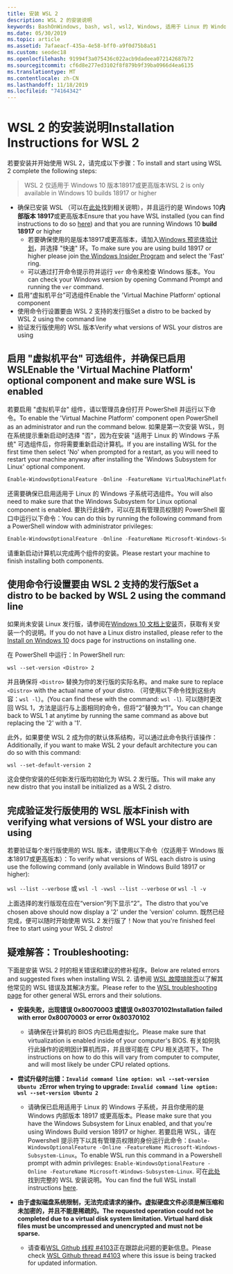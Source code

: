 ```yaml
---
title: 安装 WSL 2
description: WSL 2 的安装说明
keywords: BashOnWindows, bash, wsl, wsl2, Windows, 适用于 Linux 的 Windows 子系统, windowssubsystem, ubuntu, debian, suse, Windows 10, 安装
ms.date: 05/30/2019
ms.topic: article
ms.assetid: 7afaeacf-435a-4e58-bff0-a9f0d75b8a51
ms.custom: seodec18
ms.openlocfilehash: 91994f3a075436c022acb9dadeea072142687b72
ms.sourcegitcommit: cf6d8e277ed3102f8f879b9f39ba0966d4ea6135
ms.translationtype: MT
ms.contentlocale: zh-CN
ms.lasthandoff: 11/18/2019
ms.locfileid: "74164342"
---
```

# <a name="installation-instructions-for-wsl-2"></a><span data-ttu-id="756f1-104">WSL 2 的安装说明</span><span class="sxs-lookup"><span data-stu-id="756f1-104">Installation Instructions for WSL 2</span></span>

<span data-ttu-id="756f1-105">若要安装并开始使用 WSL 2，请完成以下步骤：</span><span class="sxs-lookup"><span data-stu-id="756f1-105">To install and start using WSL 2 complete the following steps:</span></span>

> <span data-ttu-id="756f1-106">WSL 2 仅适用于 Windows 10 版本18917或更高版本</span><span class="sxs-lookup"><span data-stu-id="756f1-106">WSL 2 is only available in Windows 10 builds 18917 or higher</span></span>

- <span data-ttu-id="756f1-107">确保已安装 WSL （可以在[此处](./install-win10.md)找到相关说明），并且运行的是 Windows 10**内部版本 18917**或更高版本</span><span class="sxs-lookup"><span data-stu-id="756f1-107">Ensure that you have WSL installed (you can find instructions to do so [here](./install-win10.md)) and that you are running Windows 10 **build 18917** or higher</span></span>
   - <span data-ttu-id="756f1-108">若要确保使用的是版本18917或更高版本，请加入[Windows 预览体验计划](https://insider.windows.com/en-us/)，并选择 "快速" 环。</span><span class="sxs-lookup"><span data-stu-id="756f1-108">To make sure you are using build 18917 or higher please join [the Windows Insider Program](https://insider.windows.com/en-us/) and select the 'Fast' ring.</span></span> 
   - <span data-ttu-id="756f1-109">可以通过打开命令提示符并运行 `ver` 命令来检查 Windows 版本。</span><span class="sxs-lookup"><span data-stu-id="756f1-109">You can check your Windows version by opening Command Prompt and running the `ver` command.</span></span>
- <span data-ttu-id="756f1-110">启用“虚拟机平台”可选组件</span><span class="sxs-lookup"><span data-stu-id="756f1-110">Enable the 'Virtual Machine Platform' optional component</span></span>
- <span data-ttu-id="756f1-111">使用命令行设置要由 WSL 2 支持的发行版</span><span class="sxs-lookup"><span data-stu-id="756f1-111">Set a distro to be backed by WSL 2 using the command line</span></span>
- <span data-ttu-id="756f1-112">验证发行版使用的 WSL 版本</span><span class="sxs-lookup"><span data-stu-id="756f1-112">Verify what versions of WSL your distros are using</span></span>

## <a name="enable-the-virtual-machine-platform-optional-component-and-make-sure-wsl-is-enabled"></a><span data-ttu-id="756f1-113">启用 "虚拟机平台" 可选组件，并确保已启用 WSL</span><span class="sxs-lookup"><span data-stu-id="756f1-113">Enable the 'Virtual Machine Platform' optional component and make sure WSL is enabled</span></span>

<span data-ttu-id="756f1-114">若要启用 "虚拟机平台" 组件，请以管理员身份打开 PowerShell 并运行以下命令。</span><span class="sxs-lookup"><span data-stu-id="756f1-114">To enable the 'Virtual Machine Platform' component open PowerShell as an administrator and run the command below.</span></span> <span data-ttu-id="756f1-115">如果是第一次安装 WSL，则在系统提示重新启动时选择 "否"，因为在安装 "适用于 Linux 的 Windows 子系统" 可选组件后，你将需要重新启动计算机。</span><span class="sxs-lookup"><span data-stu-id="756f1-115">If you are installing WSL for the first time then select 'No' when prompted for a restart, as you will need to restart your machine anyway after installing the 'Windows Subsystem for Linux' optional component.</span></span>

```powershell
Enable-WindowsOptionalFeature -Online -FeatureName VirtualMachinePlatform
```

<span data-ttu-id="756f1-116">还需要确保已启用适用于 Linux 的 Windows 子系统可选组件。</span><span class="sxs-lookup"><span data-stu-id="756f1-116">You will also need to make sure that the Windows Subsystem for Linux optional component is enabled.</span></span> <span data-ttu-id="756f1-117">要执行此操作，可以在具有管理员权限的 PowerShell 窗口中运行以下命令：</span><span class="sxs-lookup"><span data-stu-id="756f1-117">You can do this by running the following command from a PowerShell window with administrator privileges:</span></span> 

```powershell
Enable-WindowsOptionalFeature -Online -FeatureName Microsoft-Windows-Subsystem-Linux
```

<span data-ttu-id="756f1-118">请重新启动计算机以完成两个组件的安装。</span><span class="sxs-lookup"><span data-stu-id="756f1-118">Please restart your machine to finish installing both components.</span></span>


## <a name="set-a-distro-to-be-backed-by-wsl-2-using-the-command-line"></a><span data-ttu-id="756f1-119">使用命令行设置要由 WSL 2 支持的发行版</span><span class="sxs-lookup"><span data-stu-id="756f1-119">Set a distro to be backed by WSL 2 using the command line</span></span>

<span data-ttu-id="756f1-120">如果尚未安装 Linux 发行版，请参阅在[Windows 10 文档上安装](./install-win10.md#install-your-linux-distribution-of-choice)页，获取有关安装一个的说明。</span><span class="sxs-lookup"><span data-stu-id="756f1-120">If you do not have a Linux distro installed, please refer to the [Install on Windows 10](./install-win10.md#install-your-linux-distribution-of-choice) docs page for instructions on installing one.</span></span> 

<span data-ttu-id="756f1-121">在 PowerShell 中运行：</span><span class="sxs-lookup"><span data-stu-id="756f1-121">In PowerShell run:</span></span>

`wsl --set-version <Distro> 2`

<span data-ttu-id="756f1-122">并且确保将 `<Distro>` 替换为你的发行版的实际名称。</span><span class="sxs-lookup"><span data-stu-id="756f1-122">and make sure to replace `<Distro>` with the actual name of your distro.</span></span> <span data-ttu-id="756f1-123">（可使用以下命令找到这些内容：`wsl -l`）。</span><span class="sxs-lookup"><span data-stu-id="756f1-123">(You can find these with the command: `wsl -l`).</span></span> <span data-ttu-id="756f1-124">可以随时更改回 WSL 1，方法是运行与上面相同的命令，但将“2”替换为“1”。</span><span class="sxs-lookup"><span data-stu-id="756f1-124">You can change back to WSL 1 at anytime by running the same command as above but replacing the '2' with a '1'.</span></span>

<span data-ttu-id="756f1-125">此外，如果要使 WSL 2 成为你的默认体系结构，可以通过此命令执行该操作：</span><span class="sxs-lookup"><span data-stu-id="756f1-125">Additionally, if you want to make WSL 2 your default architecture you can do so with this command:</span></span>

`wsl --set-default-version 2`

<span data-ttu-id="756f1-126">这会使你安装的任何新发行版均初始化为 WSL 2 发行版。</span><span class="sxs-lookup"><span data-stu-id="756f1-126">This will make any new distro that you install be initialized as a WSL 2 distro.</span></span>

## <a name="finish-with-verifying-what-versions-of-wsl-your-distro-are-using"></a><span data-ttu-id="756f1-127">完成验证发行版使用的 WSL 版本</span><span class="sxs-lookup"><span data-stu-id="756f1-127">Finish with verifying what versions of WSL your distro are using</span></span>

<span data-ttu-id="756f1-128">若要验证每个发行版使用的 WSL 版本，请使用以下命令（仅适用于 Windows 版本18917或更高版本）：</span><span class="sxs-lookup"><span data-stu-id="756f1-128">To verify what versions of WSL each distro is using use the following command (only available in Windows Build 18917 or higher):</span></span>

<span data-ttu-id="756f1-129">`wsl --list --verbose` 或 `wsl -l -v`</span><span class="sxs-lookup"><span data-stu-id="756f1-129">`wsl --list --verbose` or `wsl -l -v`</span></span>

<span data-ttu-id="756f1-130">上面选择的发行版现在应在“version”列下显示“2”。</span><span class="sxs-lookup"><span data-stu-id="756f1-130">The distro that you've chosen above should now display a '2' under the 'version' column.</span></span> <span data-ttu-id="756f1-131">既然已经完成，便可以随时开始使用 WSL 2 发行版了！</span><span class="sxs-lookup"><span data-stu-id="756f1-131">Now that you're finished feel free to start using your WSL 2 distro!</span></span> 

## <a name="troubleshooting"></a><span data-ttu-id="756f1-132">疑难解答：</span><span class="sxs-lookup"><span data-stu-id="756f1-132">Troubleshooting:</span></span> 

<span data-ttu-id="756f1-133">下面是安装 WSL 2 时的相关错误和建议的修补程序。</span><span class="sxs-lookup"><span data-stu-id="756f1-133">Below are related errors and suggested fixes when installing WSL 2.</span></span> <span data-ttu-id="756f1-134">请参阅 [WSL 故障排除页](troubleshooting.md)以了解其他常见的 WSL 错误及其解决方案。</span><span class="sxs-lookup"><span data-stu-id="756f1-134">Please refer to the [WSL troubleshooting page](troubleshooting.md) for other general WSL errors and their solutions.</span></span>

* <span data-ttu-id="756f1-135">**安装失败，出现错误 0x80070003 或错误 0x80370102**</span><span class="sxs-lookup"><span data-stu-id="756f1-135">**Installation failed with error 0x80070003 or error 0x80370102**</span></span>
    * <span data-ttu-id="756f1-136">请确保在计算机的 BIOS 内已启用虚拟化。</span><span class="sxs-lookup"><span data-stu-id="756f1-136">Please make sure that virtualization is enabled inside of your computer's BIOS.</span></span> <span data-ttu-id="756f1-137">有关如何执行此操作的说明因计算机而异，并且很可能在 CPU 相关选项下。</span><span class="sxs-lookup"><span data-stu-id="756f1-137">The instructions on how to do this will vary from computer to computer, and will most likely be under CPU related options.</span></span>
   
* <span data-ttu-id="756f1-138">**尝试升级时出错：`Invalid command line option: wsl --set-version Ubuntu 2`**</span><span class="sxs-lookup"><span data-stu-id="756f1-138">**Error when trying to upgrade: `Invalid command line option: wsl --set-version Ubuntu 2`**</span></span>
    * <span data-ttu-id="756f1-139">请确保已启用适用于 Linux 的 Windows 子系统，并且你使用的是 Windows 内部版本 18917 或更高版本。</span><span class="sxs-lookup"><span data-stu-id="756f1-139">Please make sure that you have the Windows Subsystem for Linux enabled, and that you're using Windows Build version 18917 or higher.</span></span> <span data-ttu-id="756f1-140">若要启用 WSL，请在 Powershell 提示符下以具有管理员权限的身份运行此命令：`Enable-WindowsOptionalFeature -Online -FeatureName Microsoft-Windows-Subsystem-Linux`。</span><span class="sxs-lookup"><span data-stu-id="756f1-140">To enable WSL run this command in a Powershell prompt with admin privileges: `Enable-WindowsOptionalFeature -Online -FeatureName Microsoft-Windows-Subsystem-Linux`.</span></span> <span data-ttu-id="756f1-141">可在[此处](./install-win10.md)找到完整的 WSL 安装说明。</span><span class="sxs-lookup"><span data-stu-id="756f1-141">You can find the full WSL install instructions [here](./install-win10.md).</span></span>

* <span data-ttu-id="756f1-142">**由于虚拟磁盘系统限制，无法完成请求的操作。虚拟硬盘文件必须是解压缩和未加密的，并且不能是稀疏的。**</span><span class="sxs-lookup"><span data-stu-id="756f1-142">**The requested operation could not be completed due to a virtual disk system limitation. Virtual hard disk files must be uncompressed and unencrypted and must not be sparse.**</span></span>
    * <span data-ttu-id="756f1-143">请查看[WSL Github 线程 #4103](https://github.com/microsoft/WSL/issues/4103)正在跟踪此问题的更新信息。</span><span class="sxs-lookup"><span data-stu-id="756f1-143">Please check [WSL Github thread #4103](https://github.com/microsoft/WSL/issues/4103) where this issue is being tracked for updated information.</span></span>